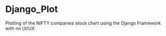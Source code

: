 # Django_Plot
Plotting of the NIFTY companies stock chart using the Django Framework with no UI/UX 
